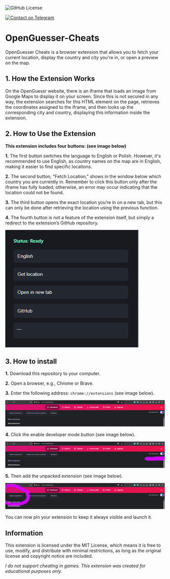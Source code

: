 ![GitHub License](https://img.shields.io/github/license/xarompl/openguesser-cheats?style=for-the-badge)

[![Contact on Telegram](https://img.shields.io/badge/Telegram-Contact-blue?logo=telegram)](https://t.me/mrxarom)

# OpenGuesser-Cheats
OpenGuesser Cheats is a browser extension that allows you to fetch your current location, display the country and city you're in, or open a preview on the map.

## **1. How the Extension Works**
On the OpenGuessr website, there is an iframe that loads an image from Google Maps to display it on your screen. Since this is not secured in any way, the extension searches for this HTML element on the page, retrieves the coordinates assigned to the iframe, and then looks up the corresponding city and country, displaying this information inside the extension.

## **2. How to Use the Extension**
**This extension includes four buttons: (see image below)**

**1.**  The first button switches the language to English or Polish. However, it's recommended to use English, as country names on the map are in English, making it easier to find specific locations.

**2.**  The second button, "Fetch Location," shows in the window below which country you are currently in. Remember to click this button only after the iframe has fully loaded; otherwise, an error may occur indicating that the location could not be found.

**3.** The third button opens the exact location you’re in on a new tab, but this can only be done after retrieving the location using the previous function.

**4.** The fourth button is not a feature of the extension itself, but simply a redirect to the extension’s GitHub repository.


![App viev](media/image4.png)

## **3. How to install**

**1.** Download this repository to your computer.

**2.** Open a browser, e.g., Chrome or Brave.

**3.** Enter the following address: `chrome://extensions` (see image below).

![App viev](media/image.png)

**4.** Click the enable developer mode button (see image below).

![App viev](media/image2.png)

**5.** Then add the unpacked extension (see image below).

![App viev](media/image3.png)

You can now pin your extension to keep it always visible and launch it.

## Information
This extension is licensed under the MIT License, which means it is free to use, modify, and distribute with minimal restrictions, as long as the original license and copyright notice are included.

*I do not support cheating in games. This extension was created for educational purposes only.*


